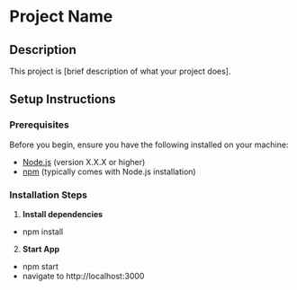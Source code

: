 # Project Name

## Description
This project is [brief description of what your project does].

## Setup Instructions

### Prerequisites
Before you begin, ensure you have the following installed on your machine:
- [Node.js](https://nodejs.org/) (version X.X.X or higher)
- [npm](https://www.npmjs.com/) (typically comes with Node.js installation)

### Installation Steps
1. **Install dependencies**
- npm install

2. **Start App**
- npm start
- navigate to  http://localhost:3000
